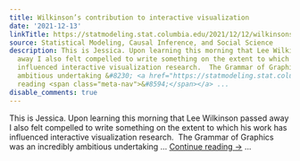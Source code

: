 ```yaml
---
title: Wilkinson’s contribution to interactive visualization
date: '2021-12-13'
linkTitle: https://statmodeling.stat.columbia.edu/2021/12/12/wilkinsons-contribution-to-interactive-visualization/
source: Statistical Modeling, Causal Inference, and Social Science
description: This is Jessica. Upon learning this morning that Lee Wilkinson passed
  away I also felt compelled to write something on the extent to which his work has
  influenced interactive visualization research.  The Grammar of Graphics was an incredibly
  ambitious undertaking &#8230; <a href="https://statmodeling.stat.columbia.edu/2021/12/12/wilkinsons-contribution-to-interactive-visualization/">Continue
  reading <span class="meta-nav">&#8594;</span></a> ...
disable_comments: true
---
```

This is Jessica. Upon learning this morning that Lee Wilkinson passed away I also felt compelled to write something on the extent to which his work has influenced interactive visualization research.  The Grammar of Graphics was an incredibly ambitious undertaking &#8230; <a href="https://statmodeling.stat.columbia.edu/2021/12/12/wilkinsons-contribution-to-interactive-visualization/">Continue reading <span class="meta-nav">&#8594;</span></a> ...